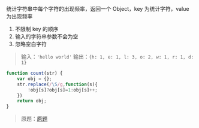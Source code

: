 统计字符串中每个字符的出现频率，返回一个 Object，key 为统计字符，value 为出现频率
1. 不限制 key 的顺序
2. 输入的字符串参数不会为空
3. 忽略空白字符

> 输入：`'hello world'`
输出：`{h: 1, e: 1, l: 3, o: 2, w: 1, r: 1, d: 1}`

```js
function count(str) {
	var obj = {};
	str.replace(/\S/g,function(s){
		!obj[s]?obj[s]=1:obj[s]++;
	})
	return obj;
}
```

> 原题：[原题](https://www.nowcoder.com/practice/777d0cd160de485cae0b1fd1dd973b44?tpId=2&tqId=10862&rp=1&ru=%2Factivity%2Foj&qru=%2Fta%2Ffront-end%2Fquestion-ranking&tab=answerKey)
